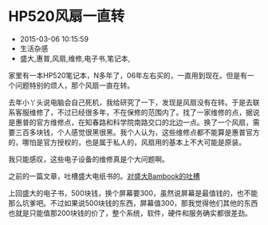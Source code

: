 # HP520风扇一直转
- 2015-03-06 10:15:59
- 生活杂感
- 盛大,惠普,风扇,维修,电子书,笔记本,

<!--markdown-->家里有一本HP520笔记本，N多年了，06年左右买的，一直用到现在。但是有一个问题特别的烦人，那个风扇一直在转。


<!--more-->


去年小丫头说电脑会自己死机，我给研究了一下，发现是风扇没有在转。于是去联系客服维修了，不过已经很多年，不在保修的范围内了。找了一家维修的点，据说是惠普的官方维修点，在知春路和科学院南路交口的北边一点。换了一个风扇，需要三百多块钱，个人感觉很黑很黑。我个人认为，这些维修点都不能算是惠普官方的，哪怕是官方授权的，也是属于私人的，风扇用的基本上不大可能是原装。

我只能感叹，这些电子设备的维修真是个大问题啊。

之前的一篇文章，吐槽盛大电纸书的。[对盛大Bambook的吐槽][1]

上回盛大的电子书，500块钱，换个屏幕要300，虽然说屏幕是最值钱的，也不能那么坑爹吧。不过如果说500块钱的东西，屏幕值300，那我觉得他们其他的东西也就是只能值那200块钱的价了，整个系统，软件，硬件和服务确实都很差劲。



  [1]: http://www.binkery.com/archives/133.html